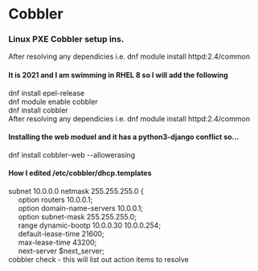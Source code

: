 # Cobbler
### Linux PXE Cobbler setup ins.


After resolving any dependicies i.e. dnf module install httpd:2.4/common    
#### It is 2021 and I am swimming in RHEL 8 so I will add the following  
dnf install epel-release  
dnf module enable cobbler  
dnf install cobbler  
After resolving any dependicies i.e. dnf module install httpd:2.4/common  
#### Installing the web moduel and it has a python3-django conflict so...
dnf install cobbler-web --allowerasing

#### How I edited /etc/cobbler/dhcp.templates

subnet 10.0.0.0 netmask 255.255.255.0 {  
&nbsp;&nbsp;&nbsp;&nbsp; option routers             10.0.0.1;  
&nbsp;&nbsp;&nbsp;&nbsp; option domain-name-servers 10.0.0.1;  
&nbsp;&nbsp;&nbsp;&nbsp; option subnet-mask         255.255.255.0;  
&nbsp;&nbsp;&nbsp;&nbsp; range dynamic-bootp        10.0.0.30 10.0.0.254;  
&nbsp;&nbsp;&nbsp;&nbsp; default-lease-time         21600;  
&nbsp;&nbsp;&nbsp;&nbsp; max-lease-time             43200;  
&nbsp;&nbsp;&nbsp;&nbsp; next-server                $next_server;  
cobbler check - this will list out action items to resolve  
